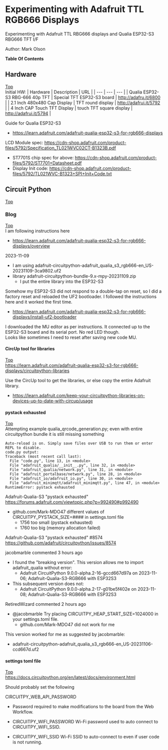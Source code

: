 # Experimenting with Adafruit TTL RGB666 Displays
Experimenting with Adafruit TTL RBG666 displays and Qualia ESP32-S3 RBG666 TFT I/F

Author: Mark Olson

**Table Of Contents**

## Hardware
[Top](#experimenting-with-adafruit-ttl-rgb666-displays "Top")<br>
Initial HW:
| Hardware | Description | URL |
| --- | --- | --- |
| Qualia ESP32-S3 RBG-666 40p TFT | Special TFT ESP32-S3 board | http://adafru.it/6800 |
| 2.1 Inch 480x480 Cap Display | TFT round display | http://adafrui.it/5792 |
| 4 Inch CAP Touch TFT Display | touch TFT square display | http://adafrui.it/5794 |

Guide for Qualia ESP32-S3
- https://learn.adafruit.com/adafruit-qualia-esp32-s3-for-rgb666-displays

LCD Module spec: https://cdn-shop.adafruit.com/product-files/5792/Specification_TL021WVC02CT-B1323B.pdf
- ST7701S chip spec for above: https://cdn-shop.adafruit.com/product-files/5792/ST7701+Datasheet.pdf
- Display Init code: https://cdn-shop.adafruit.com/product-files/5792/TL021WVC-B1323+SPI+Init+Code.txt

## Circuit Python
[Top](#experimenting-with-adafruit-ttl-rgb666-displays "Top")<br>

### Blog
[Top](#experimenting-with-adafruit-ttl-rgb666-displays "Top")<br>
I am following instructions here
- https://learn.adafruit.com/adafruit-qualia-esp32-s3-for-rgb666-displays/overview

2023-11-09
- I am using adafruit-circuitpython-adafruit_qualia_s3_rgb666-en_US-20231109-3ca9802.uf2<br>
- library adafruit-circuitpython-bundle-9.x-mpy-20231109.zip
  - I put the entire library into the ESP32-S3

Somehow my ESP32-S3 did not respond to a double-tap on reset, so I did a factory reset and reloaded the UF2 bootloader. I followed the instructions here and it worked the first time.
- https://learn.adafruit.com/adafruit-qualia-esp32-s3-for-rgb666-displays/install-uf2-bootloader

I downloaded the MU editor as per instructions. It connected up to the ESP32-S3 board and its serial port. No red LED though.<BR>
Looks like sometimes I need to reset after saving new code MU.

#### CircUp tool for libraries
[Top](#experimenting-with-adafruit-ttl-rgb666-displays "Top")<br>
https://learn.adafruit.com/adafruit-qualia-esp32-s3-for-rgb666-displays/circuitpython-libraries

Use the CircUp tool to get the libraries, or else copy the entire Adafruit library.
- https://learn.adafruit.com/keep-your-circuitpython-libraries-on-devices-up-to-date-with-circup/usage

#### pystack exhausted
[Top](#experimenting-with-adafruit-ttl-rgb666-displays "Top")<br>
Attempting example qualia_qrcode_generation.py; even with entire circuitpython bundle it is still missing something
```
Auto-reload is on. Simply save files over USB to run them or enter REPL to disable.
code.py output:
Traceback (most recent call last):
  File "code.py", line 13, in <module>
  File "adafruit_qualia/__init__.py", line 32, in <module>
  File "adafruit_qualia/network.py", line 31, in <module>
  File "adafruit_portalbase/network.py", line 28, in <module>
  File "adafruit_io/adafruit_io.py", line 30, in <module>
  File "adafruit_minimqtt/adafruit_minimqtt.py", line 47, in <module>
RuntimeError: pystack exhausted
```

Adafruit-Qualia-S3 "pystack exhausted"<br>
https://forums.adafruit.com/viewtopic.php?p=992490#p992490
- github.com/Mark-MDO47 different values of CIRCUITPY_PYSTACK_SIZE=#### in settings.toml file
  - 1756 too small (pystack exhausted)
  - 1760 too big (memory allocation failed)


Adafruit-Qualia-S3 "pystack exhausted" #8574<br>
https://github.com/adafruit/circuitpython/issues/8574

jacobmarble commented 3 hours ago
- I found the "breaking version". This version allows me to import adafruit_qualia without error:
  - Adafruit CircuitPython 9.0.0-alpha.2-16-gccd667d97a on 2023-11-06; Adafruit-Qualia-S3-RGB666 with ESP32S3
- This subsequent version does not:
  - Adafruit CircuitPython 9.0.0-alpha.2-17-g01be5f402e on 2023-11-08; Adafruit-Qualia-S3-RGB666 with ESP32S3

RetiredWizard commented 2 hours ago
- @jacobmarble Try placing CIRCUITPY_HEAP_START_SIZE=1024000 in your settings.toml file.
  - github.com/Mark-MDO47 did not work for me

This version worked for me as suggested by jacobmarble:
- adafruit-circuitpython-adafruit_qualia_s3_rgb666-en_US-20231106-ccd667d.uf2

#### settings toml file
[Top](#experimenting-with-adafruit-ttl-rgb666-displays "Top")<br>
https://docs.circuitpython.org/en/latest/docs/environment.html

Should probably set the following

CIRCUITPY_WEB_API_PASSWORD
- Password required to make modifications to the board from the Web Workflow.

- CIRCUITPY_WIFI_PASSWORD
Wi-Fi password used to auto connect to CIRCUITPY_WIFI_SSID.

- CIRCUITPY_WIFI_SSID
Wi-Fi SSID to auto-connect to even if user code is not running.

